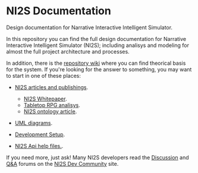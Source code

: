 # NI2S Documentation
Design documentation for Narrative Interactive Intelligent Simulator.

In this repository you can find the full design documentation for Narrative Interactive Intelligent Simulator (NI2S); including analisys and modeling for almost the full project architecture and processes.

In addition, there is the [repository wiki](https://github.com/ARWNI2S/NI2S-Documentation/wiki) where you can find theorical basis for the system. If you're looking for the answer to something, you may want to start in one of these places:

*   [NI2S articles and publishings](https://github.com/ARWNI2S/NI2S-Documentation/blob/main/pub/).
	-   [NI2S Whitepaper](https://github.com/ARWNI2S/NI2S-Documentation/blob/main/pub/Whitepaper.pdf).
	-   [Tabletop RPG analisys](https://github.com/ARWNI2S/NI2S-Documentation/blob/main/pub/TabletopRPG.pdf).
	-   [NI2S ontology article](https://github.com/ARWNI2S/NI2S-Documentation/blob/main/pub/NI2SOntology.pdf).
*   [UML diagrams](https://github.com/ARWNI2S/NI2S-Documentation/blob/main/UML/).

*   [Development Setup](https://github.com/ARWNI2S/NI2S-Documentation/wiki/Setting-up-your-development-environment-for-NI2S/).
*   [NI2S Api help files.](https://github.com/ARWNI2S/NI2S-Documentation/blob/main/XMLHelp/).

If you need more, just ask! Many NI2S developers read the [Discussion](https://not.available.yet/latest?exclude_tag=question) and [Q&A](https://not.available.yet/tag/question) forums on the [NI2S Dev Community](https://not.available.yet/community/) site.
